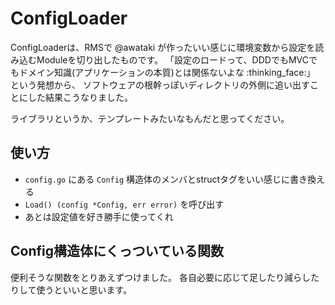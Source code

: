 # ConfigLoader

ConfigLoaderは、RMSで @awataki が作ったいい感じに環境変数から設定を読み込むModuleを切り出したものです。
「設定のロードって、DDDでもMVCでもドメイン知識(アプリケーションの本質)とは関係ないよな :thinking_face:」 という発想から、
ソフトウェアの根幹っぽいディレクトリの外側に追い出すことにした結果こうなりました。

ライブラリというか、テンプレートみたいなもんだと思ってください。


## 使い方

* `config.go` にある `Config` 構造体のメンバとstructタグをいい感じに書き換える
* `Load() (config *Config, err error)` を呼び出す
* あとは設定値を好き勝手に使ってくれ


## Config構造体にくっついている関数

便利そうな関数をとりあえずつけました。
各自必要に応じて足したり減らしたりして使うといいと思います。